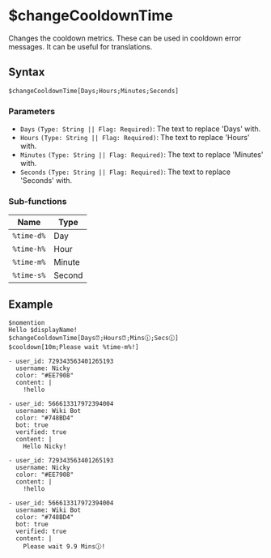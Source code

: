 # $changeCooldownTime
Changes the cooldown metrics. These can be used in cooldown error messages. It can be useful for translations.

## Syntax
```
$changeCooldownTime[Days;Hours;Minutes;Seconds]
```

### Parameters
- `Days` `(Type: String || Flag: Required)`: The text to replace 'Days' with.
- `Hours` `(Type: String || Flag: Required)`: The text to replace 'Hours' with.
- `Minutes` `(Type: String || Flag: Required)`: The text to replace 'Minutes' with.
- `Seconds` `(Type: String || Flag: Required)`: The text to replace 'Seconds' with.

 ### Sub-functions
 
 Name        | Type
------------|---------
`%time-d%`  | Day
`%time-h%`  | Hour
`%time-m%`  | Minute
`%time-s%`  | Second

## Example
```
$nomention
Hello $displayName!
$changeCooldownTime[Days⏰;Hours⏰;Mins🕧;Secs🕧]
$cooldown[10m;Please wait %time-m%!]
```
``` discord yaml
- user_id: 729343563401265193
  username: Nicky
  color: "#EE7908"
  content: |
    !hello

- user_id: 566613317972394004
  username: Wiki Bot
  color: "#748BD4"
  bot: true
  verified: true
  content: |
    Hello Nicky!

- user_id: 729343563401265193
  username: Nicky
  color: "#EE7908"
  content: |
    !hello

- user_id: 566613317972394004
  username: Wiki Bot
  color: "#748BD4"
  bot: true
  verified: true
  content: |
    Please wait 9.9 Mins🕧!
```
